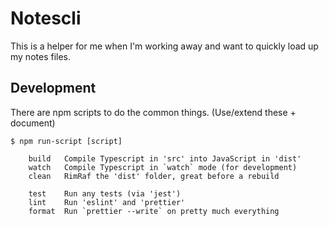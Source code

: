 # Notescli

This is a helper for me when I'm working away and want to quickly load up my
notes files.

## Development

There are npm scripts to do the common things. (Use/extend these + document) 

```
$ npm run-script [script]

    build   Compile Typescript in 'src' into JavaScript in 'dist'
    watch   Compile Typescript in `watch` mode (for development)
    clean   RimRaf the 'dist' folder, great before a rebuild

    test    Run any tests (via 'jest')
    lint    Run 'eslint' and 'prettier'
    format  Run `prettier --write` on pretty much everything
```
